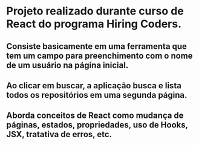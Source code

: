 # Projeto realizado durante curso de React do programa Hiring Coders.

## Consiste basicamente em uma ferramenta que tem um campo para preenchimento com o nome de um usuário na página inicial.
## Ao clicar em buscar, a aplicação busca e lista todos os repositórios em uma segunda página.
## Aborda conceitos de React como mudança de páginas, estados, propriedades, uso de Hooks, JSX, tratativa de erros, etc.

